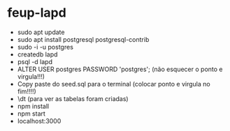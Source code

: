 # feup-lapd

- sudo apt update
- sudo apt install postgresql postgresql-contrib
- sudo -i -u postgres
- createdb lapd
- psql -d lapd 
- ALTER USER postgres PASSWORD 'postgres'; (não esquecer o ponto e virgula!!!)
- Copy paste do seed.sql para o terminal (colocar ponto e virgula no fim!!!!)
- \dt (para ver as tabelas foram criadas)
- npm install
- npm start
- localhost:3000